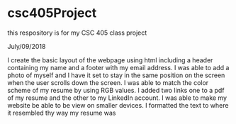# csc405Project
this respository is for my CSC 405 class project



July/09/2018

I create the basic layout of the webpage using html including a header containing my name and a
footer with my email address. I was able to add a photo of myself and I have it set to stay in the same position
on the screen when the user scrolls down the screen. I was able to match the color scheme of my resume by
using RGB values. I added two links one to a pdf of my resume and the other to my LinkedIn account. I was able
to make my website be able to be view on smaller devices. I formatted the text to where it resembled thy way
my resume was
